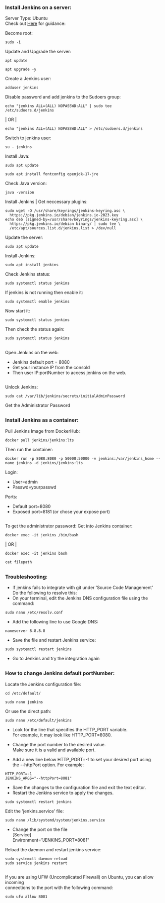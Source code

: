 ### Install Jenkins on a server:
Server Type: Ubuntu <br>
Check out [Here](https://www.jenkins.io/doc/book/installing/linux/#debianubuntu 
) for guidance:  
 
Become root:
```
sudo -i 
```

Update and Upgrade the server:
```
apt update 
```
```
apt upgrade -y 
```
Create a Jenkins user: 
```
adduser jenkins
``` 
Disable password and add jenkins to the Sudoers group: 
```
echo "jenkins ALL=(ALL) NOPASSWD:ALL" | sudo tee /etc/sudoers.d/jenkins
```
| OR |
```
echo "jenkins ALL=(ALL) NOPASSWD:ALL" > /etc/sudoers.d/jenkins
```

Switch to jenkins user:
```
su - jenkins 
```

Install Java:
``` 
sudo apt update
```
```
sudo apt install fontconfig openjdk-17-jre
```
Check Java version:
```
java -version
```

Install Jenkins | Get neccessary plugins: 
```
sudo wget -O /usr/share/keyrings/jenkins-keyring.asc \
  https://pkg.jenkins.io/debian/jenkins.io-2023.key
echo deb [signed-by=/usr/share/keyrings/jenkins-keyring.asc] \
  https://pkg.jenkins.io/debian binary/ | sudo tee \
  /etc/apt/sources.list.d/jenkins.list > /dev/null
```
Update the server:
```
sudo apt update
```
Install Jenkins: 
```
sudo apt install jenkins
```

Check Jenkins status:
``` 
sudo systemctl status jenkins
```

If jenkins is not running then enable it:
``` 
sudo systemctl enable jenkins
```

Now start it:
```
sudo systemctl status jenkins
```
Then check the status again:
```
sudo systemctl status jenkins
```
##
Open Jenkins on the web: 
  - Jenkins default port = 8080
  - Get your instance IP from the consold 
  - Then user IP:portNumber to access jenkins on the web.
##
Unlock Jenkins: 
```
sudo cat /var/lib/jenkins/secrets/initialAdminPassword
```
Get the Administrator Password 
##

### Install Jenkins as a container:  
Pull Jenkins Image from DockerHub: 
```
docker pull jenkins/jenkins:lts
```
Then run the container:
``` 
docker run -p 8080:8080 -p 50000:50000 -v jenkins:/var/jenkins_home --name jenkins -d jenkins/jenkins:lts
```

Login:
- User=admin 
- Passwd=yourpasswd

Ports:
- Default port=8080
- Exposed port=8181 (or chose your expose port)

##
To get the administrator password:
Get into Jenkins container: 
```
docker exec -it jenkins /bin/bash
```
| OR |
```
docker exec -it jenkins bash
```
```
cat filepath 
```

##

### Troubleshooting: 
- If jenkins fails to integrate with git under 'Source Code Management' <br>
  Do the following to resolve this: 
- On your terminal, edit the Jenkins DNS configuration file using the command:
```
sudo nano /etc/resolv.conf 
```

- Add the following line to use Google DNS:
```
nameserver 8.8.8.8
```
- Save the file and restart Jenkins service:
```
sudo systemctl restart jenkins
```
- Go to Jenkins and try the integration again 
##

### How to change Jenkins default portNumber: 
Locate the Jenkins configuration file:
```
cd /etc/default/ 
```
```
sudo nano jenkins 
```

Or use the direct path: 
``` 
sudo nano /etc/default/jenkins 
```
  
- Look for the line that specifies the HTTP_PORT variable. <br> 
  For example, it may look like HTTP_PORT=8080.

- Change the port number to the desired value. <br> 
  Make sure it is a valid and available port.

- Add a new line below HTTP_PORT=-1 to set your desired port using <br> 
  the --httpPort option. For example:
```
HTTP_PORT=-1
JENKINS_ARGS="--httpPort=8081"
```

- Save the changes to the configuration file and exit the text editor.
- Restart the Jenkins service to apply the changes. 
```
sudo systemctl restart jenkins
```

Edit the 'jenkins.service' file:
```
sudo nano /lib/systemd/system/jenkins.service
```

- Change the port on the file <br>
  [Service] <br>
  Environment="JENKINS_PORT=8081"

Reload the daemon and restart jenkins service:
```
sudo systemctl daemon-reload
sudo service jenkins restart
```
##
If you are using UFW (Uncomplicated Firewall) on Ubuntu, you can allow incoming <br> 
connections to the port with the following command:
```
sudo ufw allow 8081
```
## 